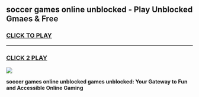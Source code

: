 
## soccer games online unblocked - Play Unblocked Gmaes & Free
<h3>
<a href="https://news.freeplayer.one?title=soccer_games_online_unblocked&ref=23F">CLICK TO PLAY</a></h3>
<hr>

<h3>
<a href="https://news.freeplayer.one?title=soccer_games_online_unblocked&ref=23F">CLICK 2 PLAY</a>
  
</h3>

<a href="https://news.freeplayer.one?title=soccer_games_online_unblocked&ref=23F/"><img src="https://clearcache.store/games.png"></a>


**soccer games online unblocked games unblocked: Your Gateway to Fun and Accessible Online Gaming**
